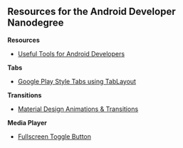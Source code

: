 ## Resources for the Android Developer Nanodegree

**Resources**

- [Useful Tools for Android Developers](https://github.com/popnfresh234/udacity_android_resources)

**Tabs**

- [Google Play Style Tabs using TabLayout](https://guides.codepath.com/android/google-play-style-tabs-using-tablayout#sliding-tabs-layout)

**Transitions**

- [Material Design Animations & Transitions](http://lgvalle.xyz/2015/06/07/material-animations/)

**Media Player**

- [Fullscreen Toggle Button](https://geoffledak.com/blog/2017/09/11/how-to-add-a-fullscreen-toggle-button-to-exoplayer-in-android/)